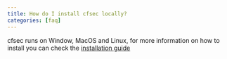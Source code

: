 ```yaml
---
title: How do I install cfsec locally?
categories: [faq]
---
```


cfsec runs on Window, MacOS and Linux, for more information on how to install you can check the [installation guide](/docs/installation)